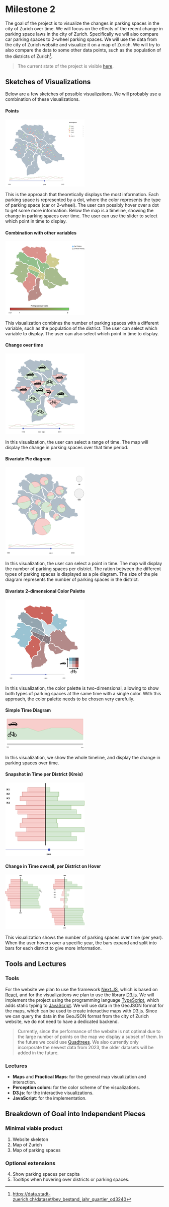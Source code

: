 # Milestone 2

The goal of the project is to visualize the changes in parking spaces in the city of Zurich over time. We will focus on the effects of the recent change in parking space laws in the city of Zurich. Specifically we will also compare car parking spaces to 2-wheel parking spaces. We will use the data from the city of Zurich website and visualize it on a map of Zurich. We will try to also compare the data to some other data points, such as the population of the districts of Zurich[^1].

> The current state of the project is visible [here](https://project-2023-campiroboys.vercel.app).

[^1]: <https://data.stadt-zuerich.ch/dataset/bev_bestand_jahr_quartier_od3240>

## Sketches of Visualizations

Below are a few sketches of possible visualizations. We will probably use a combination of these visualizations.

#### Points

<img src="assets/Sketch_Points.drawio.png" width="50%">

This is the approach that theoretically displays the most information. Each parking space is represented by a dot, where the color represents the type of parking space (car or 2-wheel). The user can possibly hover over a dot to get some more information. Below the map is a timeline, showing the change in parking spaces over time. The user can use the slider to select which point in time to display.

#### Combination with other variables

<img src="assets/Sketch_Gradient.drawio.png" width="50%">

This visualization combines the number of parking spaces with a different variable, such as the population of the district. The user can select which variable to display. The user can also select which point in time to display.

#### Change over time

<img src="assets/Sketch_Arrows.drawio.png" width="50%">

In this visualization, the user can select a range of time. The map will display the change in parking spaces over that time period.

#### Bivariate Pie diagram

<img src="assets/Sketch_Pie.drawio.png" width="50%">

In this visualization, the user can select a point in time. The map will display the number of parking spaces per district. The ration between the different types of parking spaces is displayed as a pie diagram. The size of the pie diagram represents the number of parking spaces in the district.

#### Bivariate 2-dimensional Color Palette

<img src="assets/Sketch_BivarPal.drawio.png" width="50%">

In this visualization, the color palette is two-dimensional, allowing to show both types of parking spaces at the same time with a single color. With this approach, the color palette needs to be chosen very carefully.

#### Simple Time Diagram

<img src="assets/Sketch_Simple_Time.drawio.png" width="50%">

In this visualization, we show the whole timeline, and display the change in parking spaces over time.

#### Snapshot in Time per District (Kreis)

<img src="assets/Sketch_Snapshot_Distr.drawio.png" width="50%">

#### Change in Time overall, per District on Hover

<img src="assets/Sketch_Hover.drawio.png" width="50%">

This visualization shows the number of parking spaces over time (per year). When the user hovers over a specific year, the bars expand and split into bars for each district to give more information.

## Tools and Lectures

### Tools

For the website we plan to use the framework [Next.JS](https://nextjs.org), which is based on [React](https://react.dev), and for the visualizations we plan to use the library [D3.js](https://d3js.org). We will implement the project using the programming language [TypeScript](https://www.typescriptlang.org), which adds static typing to [JavaScript](https://developer.mozilla.org/en-US/docs/Web/JavaScript).
We will use data in the GeoJSON format for the maps, which can be used to create interactive maps with D3.js. Since we can query the data in the GeoJSON format from the city of Zurich website, we do not need to have a dedicated backend.

> Currently, since the performance of the website is not optimal due to the large number of points on the map we display a subset of them. In the future we could use [Quadtrees](https://github.com/d3/d3-quadtree). We also currently only incorporate the newest data from 2023, the older datasets will be added in the future.

### Lectures

* **Maps** and **Practical Maps**: for the general map visualization and interaction.
* **Perception colors**: for the color scheme of the visualizations.
* **D3.js**: for the interactive visualizations.
* **JavaScript**: for the implementation.

## Breakdown of Goal into Independent Pieces

### Minimal viable product

1. Website skeleton
2. Map of Zurich
3. Map of parking spaces

### Optional extensions

4. Show parking spaces per capita
5. Tooltips when hovering over districts or parking spaces.
